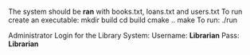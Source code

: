 The system should be **ran** with books.txt, loans.txt and users.txt
To run create an executable:
	mkdir build
	cd build
	cmake ..
	make
To run: ./run



Administrator Login for the Library System:
	Username: **Librarian**
	Pass: 	  **Librarian**



